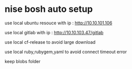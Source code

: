 # nise bosh auto setup

use local ubuntu resouce with ip : http://10.10.101.106

use local gitlab with ip : http://10.10.103.47/gitlab

use local cf-release to avoid large download

use local ruby,rubygem,yaml to avoid connect timeout error

keep blobs folder



